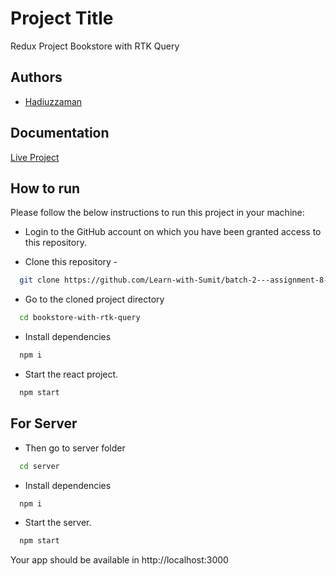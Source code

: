 # Project Title

Redux Project Bookstore with RTK Query

## Authors

- [Hadiuzzaman](https://www.github.com/HadiAnik)

## Documentation

[Live Project](https://tiny-mandazi-4693fc.netlify.app/)

## How to run

Please follow the below instructions to run this project in your machine:

- Login to the GitHub account on which you have been granted access to this repository.

- Clone this repository -

```bash
  git clone https://github.com/Learn-with-Sumit/batch-2---assignment-8---bookstore-with-rtk-query-HadiAnik
```

- Go to the cloned project directory

```bash
  cd bookstore-with-rtk-query
```

- Install dependencies

```bash
  npm i
```

- Start the react project.

```bash
  npm start
```

## For Server

- Then go to server folder

```bash
  cd server
```

- Install dependencies

```bash
  npm i
```

- Start the server.

```bash
  npm start
```

Your app should be available in http://localhost:3000
